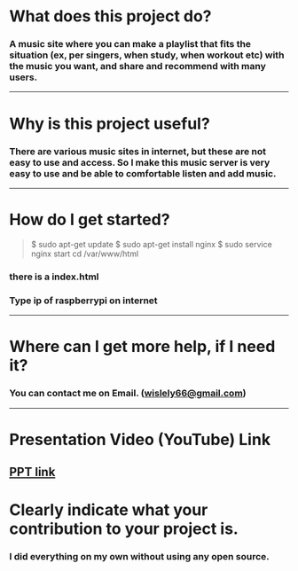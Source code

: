 # What does this project do? 
### A music site where you can make a playlist that fits the situation (ex, per singers, when study, when workout etc) with the music you want, and share and recommend with many users.
-----------------------------------
# Why is this project useful? 
### There are various music sites in internet, but these are not easy to use and access. So I make this music server is very easy to use and be able to comfortable listen and add music.
-----------------------------------
# How do I get started?
> $ sudo apt-get update
> $ sudo apt-get install nginx
> $ sudo service nginx start
> cd /var/www/html
### there is a index.html
### Type ip of raspberrypi on internet
-----------------------------------
# Where can I get more help, if I need it? 
### You can contact me on Email. (wislely66@gmail.com)
-----------------------------------
# Presentation Video (YouTube) Link
[PPT link](https://youtu.be/pz5nTW_p32w, "PPT link")
-----------------------------------
# Clearly indicate what your contribution to your project is. 
### I did everything on my own without using any open source.
